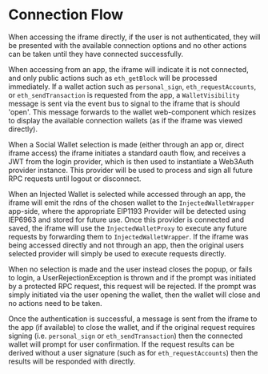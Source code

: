# Connection Flow

When accessing the iframe directly, if the user is not authenticated, they will be presented with 
the available connection options and no other actions can be taken until they have connected 
successfully.

When accessing from an app, the iframe will indicate it is not connected, and only public actions 
such as `eth_getBlock` will be processed immediately. If a wallet action such as `personal_sign`, 
`eth_requestAccounts`, or `eth_sendTransaction` is requested from the app, a `WalletVisibility` 
message is sent via the event bus to signal to the iframe that is should 'open'. This message forwards
to the wallet web-component which resizes to display the available connection wallets (as if the 
iframe was viewed directly).

When a Social Wallet selection is made (either through an app or, direct iframe access) the iframe 
initiates a standard oauth flow, and receives a JWT from the login provider, which is then used to
instantiate a Web3Auth provider instance. This provider will be used to process and sign all future
RPC requests until logout or disconnect.

When an Injected Wallet is selected while accessed through an app, the iframe will emit the rdns of
the chosen wallet to the `InjectedWalletWrapper` app-side, where the appropriate EIP1193 Provider 
will be detected using IEP6963 and stored for future use. Once this provider is connected and saved,
the iframe will use the `InjectedWalletProxy` to execute any future requests by forwarding them to 
`InjectedWalletWrapper`. If the iframe was being accessed directly and not through an app, then the
original users selected provider will simply be used to execute requests directly.

When no selection is made and the user instead closes the popup, or fails to login, a 
UserRejectionException is thrown and if the prompt was initiated by a protected RPC request, this
request will be rejected. If the prompt was simply initiated via the user opening the wallet, then 
the wallet will close and no actions need to be taken.

Once the authentication is successful, a message is sent from the iframe to the app (if available) 
to close the wallet, and if the original request requires signing (i.e. `personal_sign` or
`eth_sendTransaction`) then the connected wallet will prompt for user confirmation. If the request
results can be derived without a user signature (such as for `eth_requestAccounts`) then the results
will be responded with directly.
